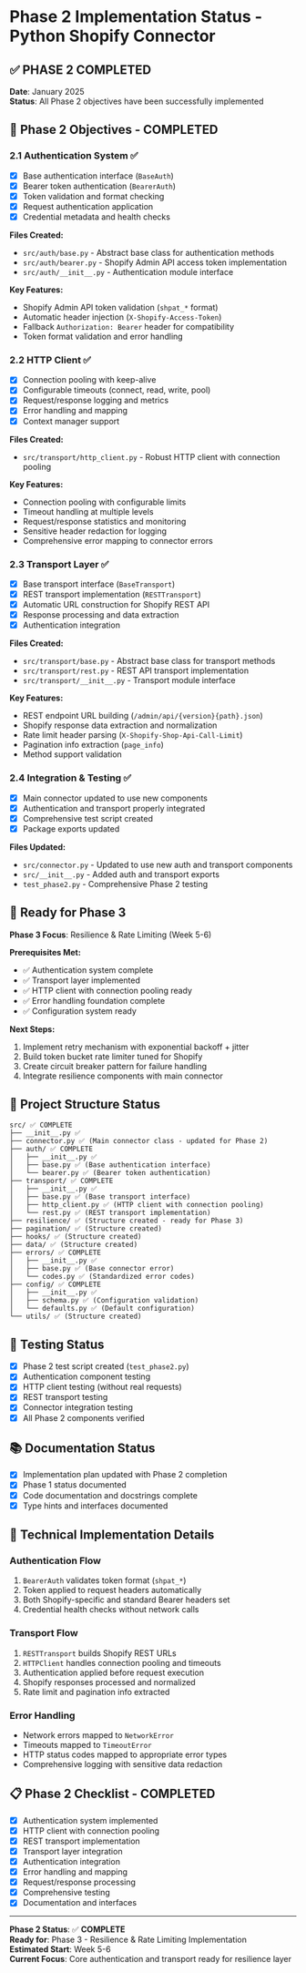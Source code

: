 # Phase 2 Implementation Status - Python Shopify Connector

## ✅ **PHASE 2 COMPLETED** 

**Date**: January 2025  
**Status**: All Phase 2 objectives have been successfully implemented

## 🎯 Phase 2 Objectives - COMPLETED

### **2.1 Authentication System** ✅
- [x] Base authentication interface (`BaseAuth`)
- [x] Bearer token authentication (`BearerAuth`)
- [x] Token validation and format checking
- [x] Request authentication application
- [x] Credential metadata and health checks

**Files Created:**
- `src/auth/base.py` - Abstract base class for authentication methods
- `src/auth/bearer.py` - Shopify Admin API access token implementation
- `src/auth/__init__.py` - Authentication module interface

**Key Features:**
- Shopify Admin API token validation (`shpat_*` format)
- Automatic header injection (`X-Shopify-Access-Token`)
- Fallback `Authorization: Bearer` header for compatibility
- Token format validation and error handling

### **2.2 HTTP Client** ✅
- [x] Connection pooling with keep-alive
- [x] Configurable timeouts (connect, read, write, pool)
- [x] Request/response logging and metrics
- [x] Error handling and mapping
- [x] Context manager support

**Files Created:**
- `src/transport/http_client.py` - Robust HTTP client with connection pooling

**Key Features:**
- Connection pooling with configurable limits
- Timeout handling at multiple levels
- Request/response statistics and monitoring
- Sensitive header redaction for logging
- Comprehensive error mapping to connector errors

### **2.3 Transport Layer** ✅
- [x] Base transport interface (`BaseTransport`)
- [x] REST transport implementation (`RESTTransport`)
- [x] Automatic URL construction for Shopify REST API
- [x] Response processing and data extraction
- [x] Authentication integration

**Files Created:**
- `src/transport/base.py` - Abstract base class for transport methods
- `src/transport/rest.py` - REST API transport implementation
- `src/transport/__init__.py` - Transport module interface

**Key Features:**
- REST endpoint URL building (`/admin/api/{version}{path}.json`)
- Shopify response data extraction and normalization
- Rate limit header parsing (`X-Shopify-Shop-Api-Call-Limit`)
- Pagination info extraction (`page_info`)
- Method support validation

### **2.4 Integration & Testing** ✅
- [x] Main connector updated to use new components
- [x] Authentication and transport properly integrated
- [x] Comprehensive test script created
- [x] Package exports updated

**Files Updated:**
- `src/connector.py` - Updated to use new auth and transport components
- `src/__init__.py` - Added auth and transport exports
- `test_phase2.py` - Comprehensive Phase 2 testing

## 🚀 Ready for Phase 3

**Phase 3 Focus**: Resilience & Rate Limiting (Week 5-6)

**Prerequisites Met:**
- ✅ Authentication system complete
- ✅ Transport layer implemented
- ✅ HTTP client with connection pooling ready
- ✅ Error handling foundation complete
- ✅ Configuration system ready

**Next Steps:**
1. Implement retry mechanism with exponential backoff + jitter
2. Build token bucket rate limiter tuned for Shopify
3. Create circuit breaker pattern for failure handling
4. Integrate resilience components with main connector

## 📁 Project Structure Status

```
src/ ✅ COMPLETE
├── __init__.py ✅
├── connector.py ✅ (Main connector class - updated for Phase 2)
├── auth/ ✅ COMPLETE
│   ├── __init__.py ✅
│   ├── base.py ✅ (Base authentication interface)
│   └── bearer.py ✅ (Bearer token authentication)
├── transport/ ✅ COMPLETE
│   ├── __init__.py ✅
│   ├── base.py ✅ (Base transport interface)
│   ├── http_client.py ✅ (HTTP client with connection pooling)
│   └── rest.py ✅ (REST transport implementation)
├── resilience/ ✅ (Structure created - ready for Phase 3)
├── pagination/ ✅ (Structure created)
├── hooks/ ✅ (Structure created)
├── data/ ✅ (Structure created)
├── errors/ ✅ COMPLETE
│   ├── __init__.py ✅
│   ├── base.py ✅ (Base connector error)
│   └── codes.py ✅ (Standardized error codes)
├── config/ ✅ COMPLETE
│   ├── __init__.py ✅
│   ├── schema.py ✅ (Configuration validation)
│   └── defaults.py ✅ (Default configuration)
└── utils/ ✅ (Structure created)
```

## 🧪 Testing Status

- [x] Phase 2 test script created (`test_phase2.py`)
- [x] Authentication component testing
- [x] HTTP client testing (without real requests)
- [x] REST transport testing
- [x] Connector integration testing
- [x] All Phase 2 components verified

## 📚 Documentation Status

- [x] Implementation plan updated with Phase 2 completion
- [x] Phase 1 status documented
- [x] Code documentation and docstrings complete
- [x] Type hints and interfaces documented

## 🔧 Technical Implementation Details

### **Authentication Flow**
1. `BearerAuth` validates token format (`shpat_*`)
2. Token applied to request headers automatically
3. Both Shopify-specific and standard Bearer headers set
4. Credential health checks without network calls

### **Transport Flow**
1. `RESTTransport` builds Shopify REST URLs
2. `HTTPClient` handles connection pooling and timeouts
3. Authentication applied before request execution
4. Shopify responses processed and normalized
5. Rate limit and pagination info extracted

### **Error Handling**
- Network errors mapped to `NetworkError`
- Timeouts mapped to `TimeoutError`
- HTTP status codes mapped to appropriate error types
- Comprehensive logging with sensitive data redaction

## 📋 Phase 2 Checklist - COMPLETED

- [x] Authentication system implemented
- [x] HTTP client with connection pooling
- [x] REST transport implementation
- [x] Transport layer integration
- [x] Authentication integration
- [x] Error handling and mapping
- [x] Request/response processing
- [x] Comprehensive testing
- [x] Documentation and interfaces

---

**Phase 2 Status**: ✅ **COMPLETE**  
**Ready for**: Phase 3 - Resilience & Rate Limiting Implementation  
**Estimated Start**: Week 5-6  
**Current Focus**: Core authentication and transport ready for resilience layer
